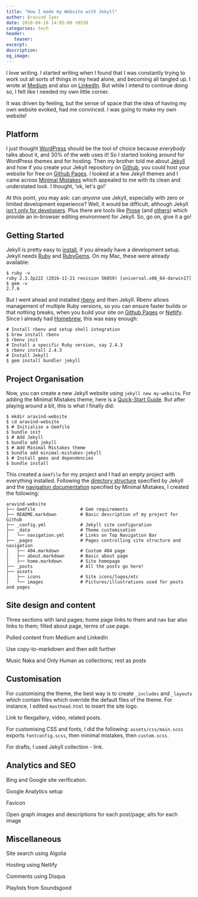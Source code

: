 ```yaml
---
title: "How I made my Website with Jekyll"
author: Aravind Iyer
date: 2018-04-16 14:05:00 +0530
categories: tech
header:
   teaser: 
excerpt: 
description:
og_image: 
---
```

I love writing. I started writing when I found that I was constantly trying to work out all sorts of things in my head alone, and becoming all tangled up. I wrote at [Medium](https://medium.com/@.aravindiyer) and also on [LinkedIn](https://www.linkedin.com/in/aravindiyer/). But while I intend to continue doing so, I felt like I needed my own little corner.

It was driven by feeling, but the sense of space that the idea of having my own website evoked, had me convinced. I was going to make my own website!

## Platform
I just thought [WordPress](https://wordpress.org/) should be the tool of choice because *everybody* talks about it, and 30% of the web uses it! So I started looking around for WordPress themes and for hosting. Then my brother told me about [Jekyll](https://jekyllrb.com/) and how if you create your Jekyll repository on [Github](https://github.com/), you could host your website for free on [Github Pages](https://pages.github.com/). I looked at a few Jekyll themes and I came across [Minimal Mistakes]((https://mmistakes.github.io/minimal-mistakes/)) which appealed to me with its clean and understated look. I thought, 'ok, let's go!'

At this point, you may ask: can *anyone* use Jekyll, especially with zero or limited development experience? Well, it would be difficult, although Jekyll [isn't only for developers](http://romain.pechayre.me/blog/2014/07/31/jekyll-is-not-only-for-developers/). Plus there are tools like [Prose](http://prose.io/#about) (and [others](https://github.com/planetjekyll/awesome-jekyll-editors)) which provide an in-browser editing environment for Jekyll. So, go on, give it a go!

## Getting Started
Jekyll is pretty easy to [install](https://jekyllrb.com/docs/installation/), if you already have a development setup. Jekyll needs [Ruby](https://www.ruby-lang.org/en/downloads/) and [RubyGems](https://rubygems.org/pages/download). On my Mac, these were already available:

```shell
$ ruby -v
ruby 2.3.3p222 (2016-11-21 revision 56859) [universal.x86_64-darwin17]
$ gem -v
2.7.6
```

But I went ahead and installed [rbenv](https://github.com/rbenv/rbenv) and then Jekyll. Rbenv allows management of multiple Ruby versions, so you can ensure faster builds or that nothing breaks, when you build your site on [Github Pages](https://pages.github.com/versions/) or [Netlify](https://www.netlify.com/docs/#ruby). Since I already had [Homebrew](https://brew.sh/), this was easy enough:

```shell
# Install rbenv and setup shell integration
$ brew install rbenv
$ rbenv init
# Install a specific Ruby version, say 2.4.3
$ rbenv install 2.4.3
# Install Jekyll
$ gem install bundler jekyll
```

## Project Organisation
Now, you can create a new Jekyll website using `jekyll new my-website`. For adding the Minimal Mistakes theme, here is a [Quick-Start Guide](https://mmistakes.github.io/minimal-mistakes/docs/quick-start-guide/). But after playing around a bit, this is what I finally did:

```shell
$ mkdir aravind-website
$ cd aravind-website
$ # Initialise a Gemfile
$ bundle init
$ # Add Jekyll
$ bundle add jekyll
$ # Add Minimal Mistakes theme
$ bundle add minimal-mistakes-jekyll
$ # Install gems and dependencies
$ bundle install
```

This created a `Gemfile` for my project and I had an empty project with everything installed. Following the [directory structure](https://jekyllrb.com/docs/structure/) specified by Jekyll and the [navigation documentation](https://mmistakes.github.io/minimal-mistakes/docs/navigation/) specified by Minimal Mistakes, I created the following:

```shell
aravind-website
├── Gemfile                 # Gem requirements
├── README.markdown         # Basic description of my project for Github
├── _config.yml             # Jekyll site configuration
├── _data                   # Theme customisation
│   └── navigation.yml      # Links on Top Navigation Bar
├── _pages                  # Pages controlling site structure and navigation
│   ├── 404.markdown        # Custom 404 page
│   ├── about.markdown      # Basic about page
│   ├── home.markdown       # Site homepage
├── _posts                  # All the posts go here!
├── assets                  
│   ├── icons               # Site icons/logos/etc
│   └── images              # Pictures/illustrations used for posts and pages
```

## Site design and content
Three sections with land pages; home page links to them and nav bar also links to them; filled about page, terms of use page.

Pulled content from Medium and LinkedIn

Use copy-to-markdown and then edit further

Music Naka and Only Human as collections; rest as posts

## Customisation
For customising the theme, the best way is to create `_includes` and `_layouts` which contain files which override the default files of the theme. For instance, I edited `masthead.html` to insert the site logo.

Link to flexgallery, video, related posts.

For customising CSS and fonts, I did the following: `assets/css/main.scss` exports `fontconfig.scss`, then minimal mistakes, then `custom.scss`.

For drafts, I used Jekyll collection - link.

## Analytics and SEO
Bing and Google site verification.

Google Analytics setup

Favicon

Open graph images and descriptions for each post/page; alts for each image

## Miscellaneous
Site search using Algolia

Hosting using Netlify

Comments using Disqus

Playlists from Soundsgood
